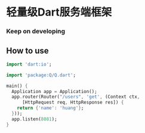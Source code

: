 # 轻量级Dart服务端框架
### Keep on developing

## How to use
```dart
import 'dart:io';

import 'package:Q/Q.dart';

main() {
  Application app = Application();
  app.router(Router("/users", 'get', (Context ctx,
      [HttpRequest req, HttpResponse res]) {
    return {'name': 'huang'};
  }));
  app.listen(8081);
}

```